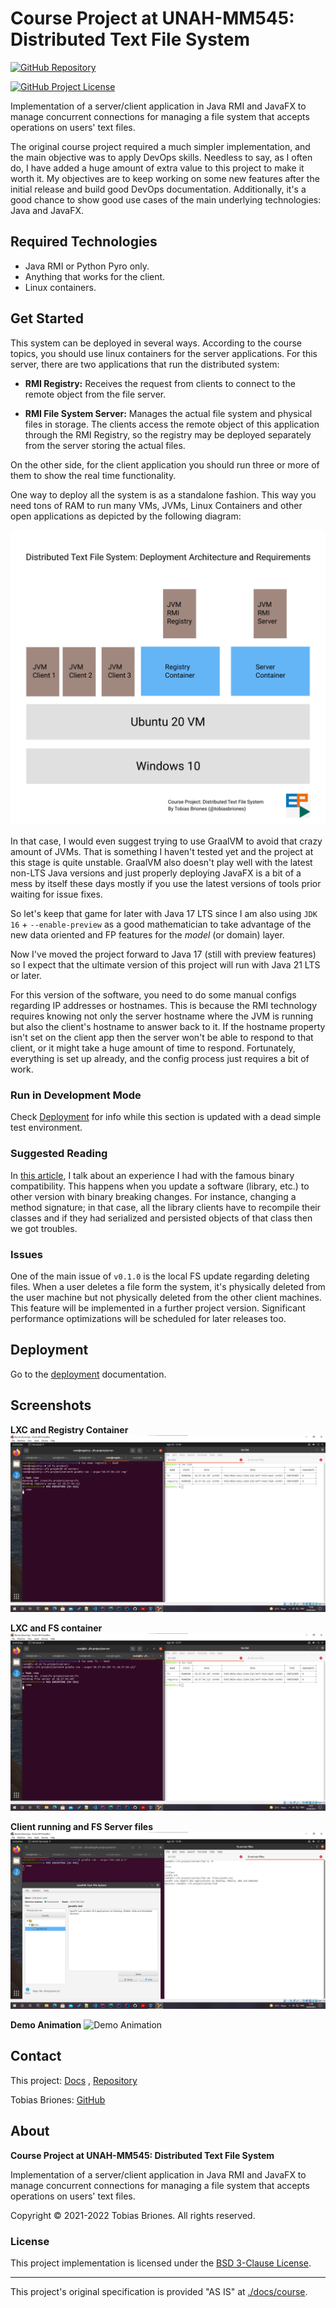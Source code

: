 <!-- Copyright (c) 2021 Tobias Briones. All rights reserved. -->
<!-- SPDX-License-Identifier: BSD-3-Clause -->
<!-- This file is part of https://github.com/tobiasbriones/cp-unah-mm545-distributed-text-file-system -->

<!-- Project Author: Tobias Briones -->

# Course Project at UNAH-MM545: Distributed Text File System

[![GitHub Repository](https://img.shields.io/static/v1?label=GITHUB&message=REPOSITORY&labelColor=555&color=0277bd&style=for-the-badge&logo=GITHUB)](https://github.com/tobiasbriones/cp-unah-mm545-distributed-text-file-system)

[![GitHub Project License](https://img.shields.io/github/license/tobiasbriones/cp-unah-mm545-distributed-text-file-system.svg?style=flat-square)](https://github.com/tobiasbriones/cp-unah-mm545-distributed-text-file-system/blob/main/LICENSE)

Implementation of a server/client application in Java RMI and JavaFX to manage
concurrent connections for managing a file system that accepts operations on
users' text files.

The original course project required a much simpler implementation, and the main
objective was to apply DevOps skills. Needless to say, as I often do, I have
added a huge amount of extra value to this project to make it worth it. My
objectives are to keep working on some new features after the initial release
and build good DevOps documentation. Additionally, it's a good chance to show
good use cases of the main underlying technologies: Java and JavaFX.

## Required Technologies

- Java RMI or Python Pyro only.
- Anything that works for the client.
- Linux containers.

## Get Started

This system can be deployed in several ways. According to the course topics, you
should use linux containers for the server applications. For this server, there
are two applications that run the distributed system:

- **RMI Registry:** Receives the request from clients to connect to the remote
  object from the file server.

- **RMI File System Server:** Manages the actual file system and physical files
  in storage. The clients access the remote object of this application through
  the RMI Registry, so the registry may be deployed separately from the server
  storing the actual files.

On the other side, for the client application you should run three or more of
them to show the real time functionality.

One way to deploy all the system is as a standalone fashion. This way you need
tons of RAM to run many VMs, JVMs, Linux Containers and other open applications
as depicted by the following diagram:

![All-In-One Deployment](docs/img/deployment.svg)

In that case, I would even suggest trying to use GraalVM to avoid that crazy
amount of JVMs. That is something I haven't tested yet and the project at this
stage is quite unstable. GraalVM also doesn't play well with the latest non-LTS
Java versions and just properly deploying JavaFX is a bit of a mess by itself
these days mostly if you use the latest versions of tools prior waiting for
issue fixes. 

So let's keep that game for later with Java 17 LTS since I am also
using `JDK 16` + `--enable-preview` as a good mathematician to take advantage of
the new data oriented and FP features for the *model* (or domain) layer.

Now I've moved the project forward to Java 17 (still with preview features) 
so I expect that the ultimate version of this project will run with Java 21 
LTS or later. 

For this version of the software, you need to do some manual configs regarding
IP addresses or hostnames. This is because the RMI technology requires knowing
not only the server hostname where the JVM is running but also the client's
hostname to answer back to it. If the hostname property isn't set on the client
app then the server won't be able to respond to that client, or it might take a
huge amount of time to respond. Fortunately, everything is set up already, and
the config process just requires a bit of work.

### Run in Development Mode

Check [Deployment](#deployment) for info while this section is updated with a
dead simple test environment.

### Suggested Reading

In [this article](docs/troubleshooting/binary-incompatibility), I talk about an
experience I had with the famous binary compatibility. This happens when you
update a software (library, etc.) to other version with binary breaking changes.
For instance, changing a method signature; in that case, all the library clients
have to recompile their classes and if they had serialized and persisted objects
of that class then we got troubles.

### Issues

One of the main issue of `v0.1.0` is the local FS update regarding deleting
files. When a user deletes a file form the system, it's physically deleted from
the user machine but not physically deleted from the other client machines. This
feature will be implemented in a further project version. Significant
performance optimizations will be scheduled for later releases too.

## Deployment

Go to the [deployment](docs/deployment) documentation.

## Screenshots

**LXC and Registry Container**
![Registry](docs/img/lxc-list-and-registry-screenshot.png)

**LXC and FS container**
![FS](docs/img/lxc-list-and-fs-screenshot.png)

**Client running and FS Server files**
![Client](docs/img/client-and-fs-files-screenshot.png)

**Demo Animation**
![Demo Animation](docs/img/demo.gif)

## Contact

This project:
[Docs](https://tobiasbriones.github.io/cp-unah-mm545-distributed-text-file-system)
,
[Repository](https://github.com/tobiasbriones/cp-unah-mm545-distributed-text-file-system)

Tobias Briones: [GitHub](https://github.com/tobiasbriones)

## About

**Course Project at UNAH-MM545: Distributed Text File System**

Implementation of a server/client application in Java RMI and JavaFX to manage
concurrent connections for managing a file system that accepts operations on
users' text files.

Copyright © 2021-2022 Tobias Briones. All rights reserved.

### License

This project implementation is licensed under
the [BSD 3-Clause License](LICENSE).

---

This project's original specification is provided "AS IS"
at [./docs/course](docs/course).
